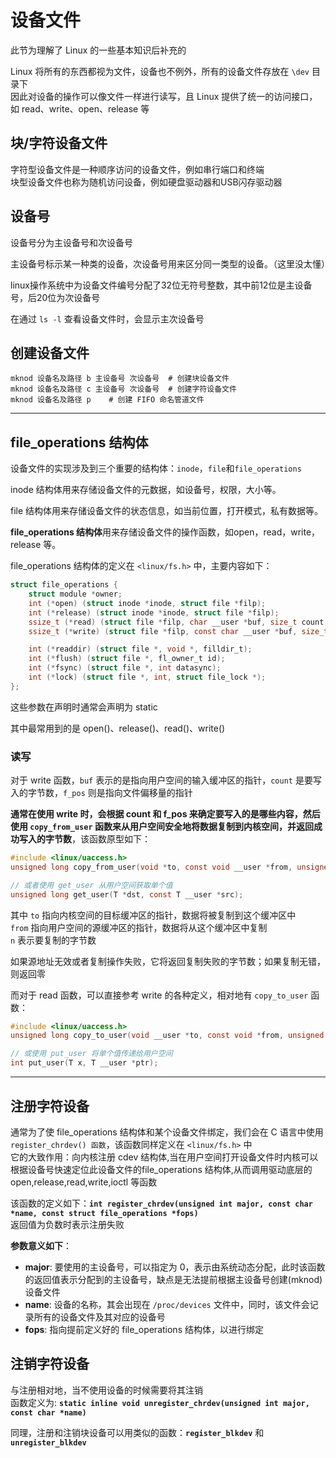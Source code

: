 # 设备文件

此节为理解了 Linux 的一些基本知识后补充的  

Linux 将所有的东西都视为文件，设备也不例外，所有的设备文件存放在 `\dev` 目录下  
因此对设备的操作可以像文件一样进行读写，且 Linux 提供了统一的访问接口，如 read、write、open、release 等  

## 块/字符设备文件
字符型设备文件是一种顺序访问的设备文件，例如串行端口和终端  
块型设备文件也称为随机访问设备，例如硬盘驱动器和USB闪存驱动器  

## 设备号
设备号分为主设备号和次设备号  

主设备号标示某一种类的设备，次设备号用来区分同一类型的设备。（这里没太懂）  

linux操作系统中为设备文件编号分配了32位无符号整数，其中前12位是主设备号，后20位为次设备号  

在通过 `ls -l` 查看设备文件时，会显示主次设备号  

## 创建设备文件
``` Shell
mknod 设备名及路径 b 主设备号 次设备号  # 创建块设备文件
mknod 设备名及路径 c 主设备号 次设备号  # 创建字符设备文件
mknod 设备名及路径 p    # 创建 FIFO 命名管道文件
```

-----------------
## file_operations 结构体
设备文件的实现涉及到三个重要的结构体：`inode`，`file`和`file_operations`  

inode 结构体用来存储设备文件的元数据，如设备号，权限，大小等。  

file 结构体用来存储设备文件的状态信息，如当前位置，打开模式，私有数据等。  

**file_operations 结构体**用来存储设备文件的操作函数，如open，read，write，release 等。  

file_operations 结构体的定义在 `<linux/fs.h>` 中，主要内容如下：  
``` C
struct file_operations {
	struct module *owner;
	int (*open) (struct inode *inode, struct file *filp);
	int (*release) (struct inode *inode, struct file *filp);
	ssize_t (*read) (struct file *filp, char __user *buf, size_t count, loff_t *f_pos);
	ssize_t (*write) (struct file *filp, const char __user *buf, size_t count, loff_t *f_pos);

	int (*readdir) (struct file *, void *, filldir_t);
	int (*flush) (struct file *, fl_owner_t id);
	int (*fsync) (struct file *, int datasync);
	int (*lock) (struct file *, int, struct file_lock *);
};
```

这些参数在声明时通常会声明为 static  

其中最常用到的是 open()、release()、read()、write()  

### 读写
对于 write 函数，`buf` 表示的是指向用户空间的输入缓冲区的指针，`count` 是要写入的字节数，`f_pos` 则是指向文件偏移量的指针  

**通常在使用 write 时，会根据 count 和 f_pos 来确定要写入的是哪些内容，然后使用 `copy_from_user` 函数来从用户空间安全地将数据复制到内核空间，并返回成功写入的字节数**，该函数原型如下：  
``` C
#include <linux/uaccess.h>
unsigned long copy_from_user(void *to, const void __user *from, unsigned long n);

// 或者使用 get_user 从用户空间获取单个值
unsigned long get_user(T *dst, const T __user *src);
```
其中 `to` 指向内核空间的目标缓冲区的指针，数据将被复制到这个缓冲区中  
`from` 指向用户空间的源缓冲区的指针，数据将从这个缓冲区中复制  
`n` 表示要复制的字节数  

如果源地址无效或者复制操作失败，它将返回复制失败的字节数；如果复制无错，则返回零  

而对于 read 函数，可以直接参考 write 的各种定义，相对地有 `copy_to_user` 函数：  
``` C
#include <linux/uaccess.h>
unsigned long copy_to_user(void __user *to, const void *from, unsigned long n);

// 或使用 put_user 将单个值传递给用户空间
int put_user(T x, T __user *ptr);
```

-----------------------------------
## 注册字符设备
通常为了使 file_operations 结构体和某个设备文件绑定，我们会在 C 语言中使用 `register_chrdev() 函数`，该函数同样定义在 `<linux/fs.h>` 中  
它的大致作用：向内核注册 cdev 结构体,当在用户空间打开设备文件时内核可以根据设备号快速定位此设备文件的file_operations 结构体,从而调用驱动底层的 open,release,read,write,ioctl 等函数  

该函数的定义如下：**`int register_chrdev(unsigned int major, const char *name, const struct file_operations *fops)`**  
返回值为负数时表示注册失败  

**参数意义如下**：  
* **major**: 要使用的主设备号，可以指定为 0，表示由系统动态分配，此时该函数的返回值表示分配到的主设备号，缺点是无法提前根据主设备号创建(mknod)设备文件  
* **name**: 设备的名称，其会出现在 `/proc/devices` 文件中，同时，该文件会记录所有的设备文件及其对应的设备号  
* **fops**: 指向提前定义好的 file_operations 结构体，以进行绑定  


## 注销字符设备
与注册相对地，当不使用设备的时候需要将其注销  
函数定义为: **`static inline void unregister_chrdev(unsigned int major, const char *name)`**  



同理，注册和注销块设备可以用类似的函数：**`register_blkdev`** 和 **`unregister_blkdev`**  